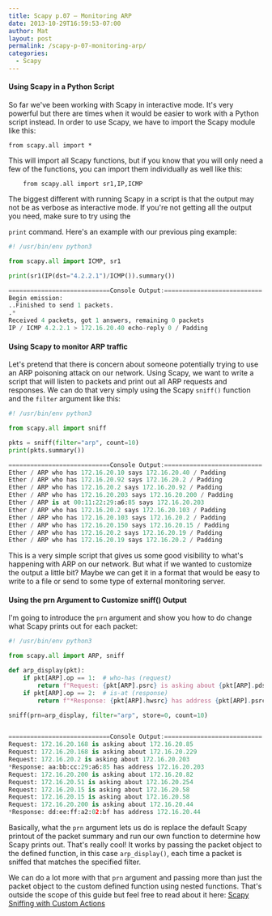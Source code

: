 ```yaml
---
title: Scapy p.07 – Monitoring ARP
date: 2013-10-29T16:59:53-07:00
author: Mat
layout: post
permalink: /scapy-p-07-monitoring-arp/
categories:
  - Scapy
---
```

#### Using Scapy in a Python Script

So far we've been working with Scapy in interactive mode. It's very powerful but there are times when it would be easier to work with a Python script instead. In order to use Scapy, we have to import the Scapy module like this:

    from scapy.all import *

This will import all Scapy functions, but if you know that you will only need a few of the functions, you can import them individually as well like this:

```
    from scapy.all import sr1,IP,ICMP
```

The biggest different with running Scapy in a script is that the output may not be as verbose as interactive mode. If you're not getting all the output you need, make sure to try using the 

`print` command. Here's an example with our previous ping example:

```python
#! /usr/bin/env python3

from scapy.all import ICMP, sr1

print(sr1(IP(dst="4.2.2.1")/ICMP()).summary())

============================Console Output:===========================
Begin emission:
..Finished to send 1 packets.
.*
Received 4 packets, got 1 answers, remaining 0 packets
IP / ICMP 4.2.2.1 > 172.16.20.40 echo-reply 0 / Padding
```

#### Using Scapy to monitor ARP traffic

Let's pretend that there is concern about someone potentially trying to use an ARP poisoning attack on our network. Using Scapy, we want to write a script that will listen to packets and print out all ARP requests and responses. We can do that very simply using the Scapy `sniff()` function and the `filter` argument like this:

```python
#! /usr/bin/env python3

from scapy.all import sniff

pkts = sniff(filter="arp", count=10)
print(pkts.summary())

============================Console Output:===========================
Ether / ARP who has 172.16.20.10 says 172.16.20.40 / Padding
Ether / ARP who has 172.16.20.92 says 172.16.20.2 / Padding
Ether / ARP who has 172.16.20.2 says 172.16.20.92 / Padding
Ether / ARP who has 172.16.20.203 says 172.16.20.200 / Padding
Ether / ARP is at 00:11:22:29:a6:85 says 172.16.20.203
Ether / ARP who has 172.16.20.2 says 172.16.20.103 / Padding
Ether / ARP who has 172.16.20.103 says 172.16.20.2 / Padding
Ether / ARP who has 172.16.20.150 says 172.16.20.15 / Padding
Ether / ARP who has 172.16.20.2 says 172.16.20.19 / Padding
Ether / ARP who has 172.16.20.19 says 172.16.20.2 / Padding
```

This is a very simple script that gives us some good visibility to what's happening with ARP on our network. But what if we wanted to customize the output a little bit? Maybe we can get it in a format that would be easy to write to a file or send to some type of external monitoring server.

#### Using the prn Argument to Customize sniff() Output

I'm going to introduce the `prn` argument and show you how to do change what Scapy prints out for each packet:

```python
#! /usr/bin/env python3

from scapy.all import ARP, sniff

def arp_display(pkt):
    if pkt[ARP].op == 1:  # who-has (request)
        return f"Request: {pkt[ARP].psrc} is asking about {pkt[ARP].pdst}"
    if pkt[ARP].op == 2:  # is-at (response)
        return f"*Response: {pkt[ARP].hwsrc} has address {pkt[ARP].psrc}"

sniff(prn=arp_display, filter="arp", store=0, count=10)


============================Console Output:===========================
Request: 172.16.20.168 is asking about 172.16.20.85
Request: 172.16.20.168 is asking about 172.16.20.229
Request: 172.16.20.2 is asking about 172.16.20.203
*Response: aa:bb:cc:29:a6:85 has address 172.16.20.203
Request: 172.16.20.200 is asking about 172.16.20.82
Request: 172.16.20.51 is asking about 172.16.20.254
Request: 172.16.20.15 is asking about 172.16.20.58
Request: 172.16.20.15 is asking about 172.16.20.58
Request: 172.16.20.200 is asking about 172.16.20.44
*Response: dd:ee:ff:a2:02:bf has address 172.16.20.44
```

Basically, what the `prn` argument lets us do is replace the default Scapy printout of the packet summary and run our own function to determine how Scapy prints out. That's really cool! It works by passing the packet object to the defined function, in this case `arp_display()`, each time a packet is sniffed that matches the specified filter.

We can do a lot more with that `prn` argument and passing more than just the packet object to the custom defined function using nested functions. That's outside the scope of this guide but feel free to read about it here: [Scapy Sniffing with Custom Actions](http://thepacketgeek.com/scapy-sniffing-with-custom-actions-part-2/ "Scapy Sniffing with Custom Actions")
